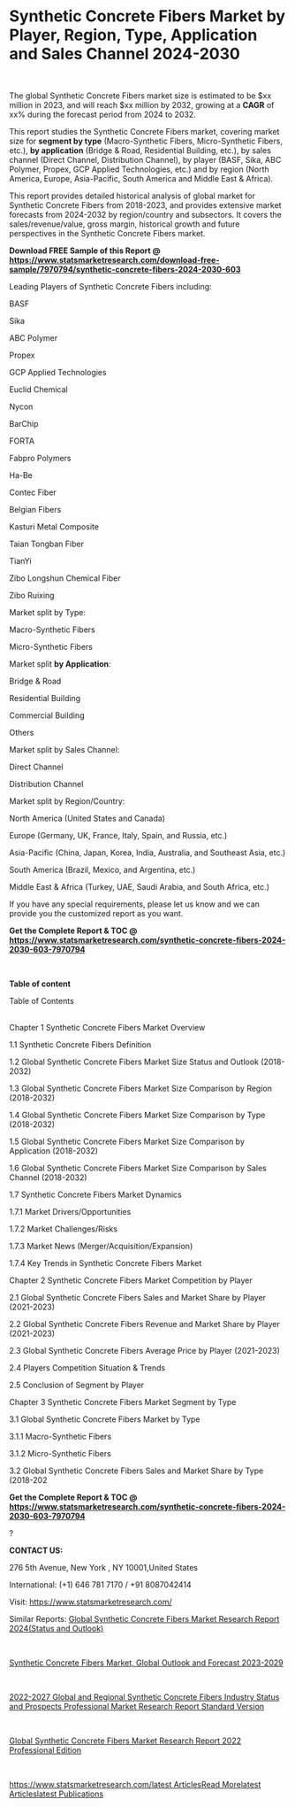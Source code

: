 <h1>Synthetic Concrete Fibers Market by Player, Region, Type, Application and Sales Channel 2024-2030</h1><br/><p>The global Synthetic Concrete Fibers market size is estimated to be $xx million in 2023, and will reach $xx million by 2032, growing at a <strong>CAGR</strong> of xx% during the forecast period from 2024 to 2032.</p>
 
 
 
 <p>This report studies the Synthetic Concrete Fibers market, covering market size for <strong>segment by type</strong> (Macro-Synthetic Fibers, Micro-Synthetic Fibers, etc.), <strong>by application</strong> (Bridge & Road, Residential Building, etc.), by sales channel (Direct Channel, Distribution Channel), by player (BASF, Sika, ABC Polymer, Propex, GCP Applied Technologies, etc.) and by region (North America, Europe, Asia-Pacific, South America and Middle East & Africa).</p>
 
 
 
 <p>This report provides detailed historical analysis of global market for Synthetic Concrete Fibers from 2018-2023, and provides extensive market forecasts from 2024-2032 by region/country and subsectors. It covers the sales/revenue/value, gross margin, historical growth and future perspectives in the Synthetic Concrete Fibers market.</p>
 
 
 
 <p><strong>Download FREE Sample of this Report @ <a href="https://www.statsmarketresearch.com/download-free-sample/7970794/synthetic-concrete-fibers-2024-2030-603">https://www.statsmarketresearch.com/download-free-sample/7970794/synthetic-concrete-fibers-2024-2030-603</a></strong></p>
 
 
 
 <p>Leading Players of Synthetic Concrete Fibers including:</p>
 
 
 
 <p>BASF</p>
 
 
 
 <p>Sika</p>
 
 
 
 <p>ABC Polymer</p>
 
 
 
 <p>Propex</p>
 
 
 
 <p>GCP Applied Technologies</p>
 
 
 
 <p>Euclid Chemical</p>
 
 
 
 <p>Nycon</p>
 
 
 
 <p>BarChip</p>
 
 
 
 <p>FORTA</p>
 
 
 
 <p>Fabpro Polymers</p>
 
 
 
 <p>Ha-Be</p>
 
 
 
 <p>Contec Fiber</p>
 
 
 
 <p>Belgian Fibers</p>
 
 
 
 <p>Kasturi Metal Composite</p>
 
 
 
 <p>Taian Tongban Fiber</p>
 
 
 
 <p>TianYi</p>
 
 
 
 <p>Zibo Longshun Chemical Fiber</p>
 
 
 
 <p>Zibo Ruixing</p>
 
 
 
 <p>Market split by Type:</p>
 
 
 
 <p>Macro-Synthetic Fibers</p>
 
 
 
 <p>Micro-Synthetic Fibers</p>
 
 
 
 <p>Market split <strong>by Application</strong>:</p>
 
 
 
 <p>Bridge & Road</p>
 
 
 
 <p>Residential Building</p>
 
 
 
 <p>Commercial Building</p>
 
 
 
 <p>Others</p>
 
 
 
 <p>Market split by Sales Channel:</p>
 
 
 
 <p>Direct Channel</p>
 
 
 
 <p>Distribution Channel</p>
 
 
 
 <p>Market split by Region/Country:</p>
 
 
 
 <p>North America (United States and Canada)</p>
 
 
 
 <p>Europe (Germany, UK, France, Italy, Spain, and Russia, etc.)</p>
 
 
 
 <p>Asia-Pacific (China, Japan, Korea, India, Australia, and Southeast Asia, etc.)</p>
 
 
 
 <p>South America (Brazil, Mexico, and Argentina, etc.)</p>
 
 
 
 <p>Middle East & Africa (Turkey, UAE, Saudi Arabia, and South Africa, etc.)</p>
 
 
 
 <p>If you have any special requirements, please let us know and we can provide you the customized report as you want.</p>
 
 
 
 <div><b>Get the Complete Report & TOC @ <a href="https://www.statsmarketresearch.com/synthetic-concrete-fibers-2024-2030-603-7970794">https://www.statsmarketresearch.com/synthetic-concrete-fibers-2024-2030-603-7970794</a></b></div>
 
 
 
 <p><br />
 
 <b>Table of content</b></p>
 
 
 
 <p>Table of Contents<br />
 
 <br />
 
 Chapter 1 Synthetic Concrete Fibers Market Overview<br />
 
 1.1 Synthetic Concrete Fibers Definition<br />
 
 1.2 Global Synthetic Concrete Fibers Market Size Status and Outlook (2018-2032)<br />
 
 1.3 Global Synthetic Concrete Fibers Market Size Comparison by Region (2018-2032)<br />
 
 1.4 Global Synthetic Concrete Fibers Market Size Comparison by Type (2018-2032)<br />
 
 1.5 Global Synthetic Concrete Fibers Market Size Comparison by Application (2018-2032)<br />
 
 1.6 Global Synthetic Concrete Fibers Market Size Comparison by Sales Channel (2018-2032)<br />
 
 1.7 Synthetic Concrete Fibers Market Dynamics<br />
 
 1.7.1 Market Drivers/Opportunities<br />
 
 1.7.2 Market Challenges/Risks<br />
 
 1.7.3 Market News (Merger/Acquisition/Expansion)<br />
 
 1.7.4 Key Trends in Synthetic Concrete Fibers Market<br />
 
 Chapter 2 Synthetic Concrete Fibers Market Competition by Player<br />
 
 2.1 Global Synthetic Concrete Fibers Sales and Market Share by Player (2021-2023)<br />
 
 2.2 Global Synthetic Concrete Fibers Revenue and Market Share by Player (2021-2023)<br />
 
 2.3 Global Synthetic Concrete Fibers Average Price by Player (2021-2023)<br />
 
 2.4 Players Competition Situation & Trends<br />
 
 2.5 Conclusion of Segment by Player<br />
 
 Chapter 3 Synthetic Concrete Fibers Market Segment by Type<br />
 
 3.1 Global Synthetic Concrete Fibers Market by Type<br />
 
 3.1.1 Macro-Synthetic Fibers<br />
 
 3.1.2 Micro-Synthetic Fibers<br />
 
 3.2 Global Synthetic Concrete Fibers Sales and Market Share by Type (2018-202</p>
 
 
 
 <div><b>Get the Complete Report & TOC @ <a href="https://www.statsmarketresearch.com/synthetic-concrete-fibers-2024-2030-603-7970794">https://www.statsmarketresearch.com/synthetic-concrete-fibers-2024-2030-603-7970794</a></b></div>
 
 
 
 <p>? </p>
 
 
 
 <p><b>CONTACT US:</b><br />
 
 276 5th Avenue, New York , NY 10001,United States<br />
 
 International: (+1) 646 781 7170 / +91 8087042414<br />
 
 Visit: <a href="https://www.statsmarketresearch.com/">https://www.statsmarketresearch.com/</a><br />
 
 Similar Reports: <a href="https://www.statsmarketresearch.com/synthetic-concrete-fibers-2024-2030-603-7970794">Global Synthetic Concrete Fibers Market Research Report 2024(Status and Outlook)</a><br />
 
 <br />
 
 <a href="https://www.statsmarketresearch.com/synthetic-concrete-fibers-2024-2030-603-7970794">Synthetic Concrete Fibers Market, Global Outlook and Forecast 2023-2029</a><br />
 
 <br />
 
 <a href="https://www.statsmarketresearch.com/synthetic-concrete-fibers-2024-2030-603-7970794">2022-2027 Global and Regional Synthetic Concrete Fibers Industry Status and Prospects Professional Market Research Report Standard Version</a><br />
 
 <br />
 
 <a href="https://www.statsmarketresearch.com/synthetic-concrete-fibers-2024-2030-603-7970794">Global Synthetic Concrete Fibers Market Research Report 2022 Professional Edition</a><br />
 
 <br />
 
 <a href="https://gyeongbokgung.com">https://www.statsmarketresearch.com/</a><a href="https://hallyeomaritime.com">latest Articles</a><a href="https://jingwansa.com">Read More</a><a href="https://nguoiviet.jp/">latest Articles</a><a href="https://www.intelmarketresearch.com/">latest Publications</a></p>